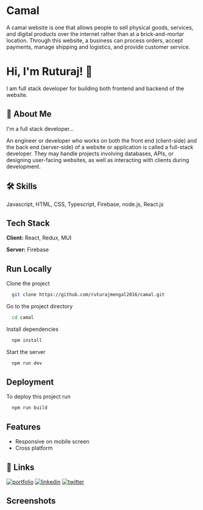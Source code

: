 
# Camal

A camal website is one that allows people to sell physical goods, services, and digital products over the internet rather than at a brick-and-mortar location. Through this website, a business can process orders, accept payments, manage shipping and logistics, and provide customer service.


# Hi, I'm Ruturaj! 👋

I am full stack developer for building both frontend and backend of the website.

## 🚀 About Me
I'm a full stack developer...

An engineer or developer who works on both the front end (client-side) and the back end (server-side) of a website or application is called a full-stack developer. They may handle projects involving databases, APIs, or designing user-facing websites, as well as interacting with clients during development.
## 🛠 Skills
Javascript, HTML, CSS, Typescript, Firebase, node.js, React.js


## Tech Stack

**Client:** React, Redux, MUI

**Server:** Firebase


## Run Locally

Clone the project

```bash
  git clone https://github.com/ruturajmengal2016/camal.git
```

Go to the project directory

```bash
  cd camal
```

Install dependencies

```bash
  npm install
```

Start the server

```bash
  npm run dev
```


## Deployment

To deploy this project run

```bash
  npm run build
```


## Features

- Responsive on mobile screen
- Cross platform


## 🔗 Links
[![portfolio](https://img.shields.io/badge/my_portfolio-000?style=for-the-badge&logo=ko-fi&logoColor=white)](https://drive.google.com/file/d/1Pzu7UyjBjDqUjdD2qcPFf-zrQUBooJSU/view?usp=sharing)
[![linkedin](https://img.shields.io/badge/linkedin-0A66C2?style=for-the-badge&logo=linkedin&logoColor=white)](https://www.linkedin.com/in/ruturajmengal2016/)
[![twitter](https://img.shields.io/badge/twitter-1DA1F2?style=for-the-badge&logo=twitter&logoColor=white)](https://twitter.com/RuturajMengal)


## Screenshots

